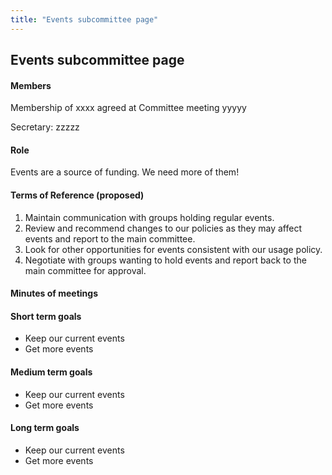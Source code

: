 ```yaml
---
title: "Events subcommittee page"
---
```

## Events subcommittee page

#### Members

Membership of xxxx agreed at Committee meeting yyyyy

Secretary: zzzzz

#### Role

Events are a source of funding. We need more of them!

#### Terms of Reference (proposed)

1.  Maintain communication with groups holding regular events.
2.  Review and recommend changes to our policies as they may affect events and report to the main committee.
3.  Look for other opportunities for events consistent with our usage policy.
4.  Negotiate with groups wanting to hold events and report back to the main committee for approval.

#### Minutes of meetings

#### Short term goals

-   Keep our current events
-   Get more events

#### Medium term goals

-   Keep our current events
-   Get more events

#### Long term goals

-   Keep our current events
-   Get more events
